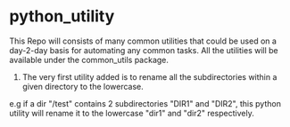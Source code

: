 # python_utility
This Repo will consists of many common utilities that could be used on a day-2-day basis for automating any common tasks.
All the utilities will be available under the common_utils package.

1.  The very first utility added is to rename all the subdirectories within a given directory to the lowercase.

   e.g if a dir "/test" contains 2 subdirectories "DIR1" and "DIR2", this python utility will rename it to the lowercase "dir1" and "dir2" respectively.
